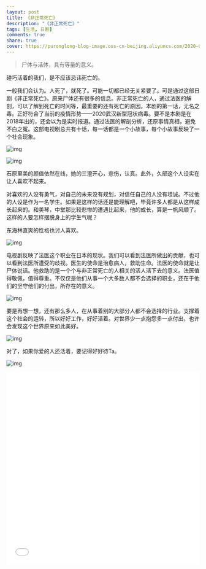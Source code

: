 ```yaml
---
layout: post
title: 《非正常死亡》
description: "《非正常死亡》"
tags: [生活, 日剧]
comments: true
share: true
cover: https://puronglong-blog-image.oss-cn-beijing.aliyuncs.com/2020-02-05-135451.jpg
---
```


> 尸体与活体，具有等量的意义。

<!-- more -->

碰巧活着的我们，是不应该忌讳死亡的。

一般我们会认为。人死了，就死了。可能一切都已经无关紧要了。可是通过这部日剧《非正常死亡》。原来尸体还有很多的信息。非正常死亡的人，通过法医的解剖，可以了解到死亡的时间等，最重要的还有死亡的原因。本剧的第一话，无名之毒。正好符合了当前的疫情形势——2020武汉新型冠状病毒。要不是本剧是在2018年出的，还会以为是实时报道。通过法医的解剖分析，还原事情真相，避免不白之冤。这部电视剧总共有十话，每一话都是一个小故事，每个小故事反映了一个社会现象。

![img](https://puronglong-blog-image.oss-cn-beijing.aliyuncs.com/20201105150945.png)

![img](https://puronglong-blog-image.oss-cn-beijing.aliyuncs.com/2020-02-05-143416.jpg)

石原里美的颜值依然在线，她的三澄开心，悲伤，认真。此外，久部这个人设实在让人喜欢不起来。

对喜欢的人没有勇气，对自己的未来没有规划，对信任自己的人没有坦诚。不过他的人设是作为一名学生。如果是这样的话还是能理解吧，毕竟许多人都是从这样成长起来的。和美琴，中堂那比较悲惨的遭遇比起来，他的成长，算是一帆风顺了。这样的人要怎样摆脱身上的学生气呢？

东海林直爽的性格也讨人喜欢。

![img](https://puronglong-blog-image.oss-cn-beijing.aliyuncs.com/2020-02-05-141256.jpg)

电视剧反映了法医这个职业在日本的现状。我们可以看到法医所做出的贡献，也可以看到法医所遭受的歧视。医生的使命是治愈病人，救助生命。法医的使命就是让尸体说话。他救助的是一个个与非正常死亡的人相关的活人活下去的意义。法医值得敬佩，值得尊重。不仅仅是他们从事一个大多数人都不会选择的职业，还在于他们的坚守他们的付出，所存在的意义。

![img](https://puronglong-blog-image.oss-cn-beijing.aliyuncs.com/2020-02-05-141935.jpg)

要是再想一想，还有那么多人，在从事着别的大部分人都不会选择的行业。支撑着这个社会的运转，所以好好工作，好好活着。对世界少一点抱怨多一点付出，也许会发现这个世界原来如此美好。

![img](https://puronglong-blog-image.oss-cn-beijing.aliyuncs.com/2020-02-05-141451.jpg)

对了，如果你爱的人还活着，要记得好好待Ta。

![img](https://puronglong-blog-image.oss-cn-beijing.aliyuncs.com/2020-02-05-143032.jpg)

<iframe src="//player.bilibili.com/player.html?aid=83733151&cid=143240302&page=1&high_quality=1&danmaku=0" scrolling="no" border="0" frameborder="no" framespacing="0" allowfullscreen="true"
width="100%" height="500">
